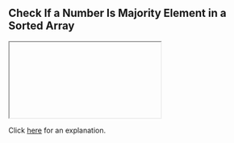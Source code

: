 ##  Check If a Number Is Majority Element in a Sorted Array 

<iframe></iframe>

Click [here](Explanation.md) for an explanation.

